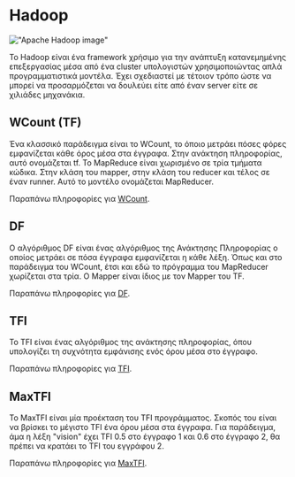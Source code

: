 # Hadoop

!["Apache Hadoop image"](img/hadoop.png)

Το Hadoop είναι ένα framework χρήσιμο για την ανάπτυξη κατανεμημένης επεξεργασίας μέσα από ένα cluster υπολογιστών χρησιμοποιώντας απλά προγραμματιστικά μοντέλα. Έχει σχεδιαστεί με τέτοιον τρόπο ώστε να μπορεί να προσαρμόζεται να δουλεύει είτε από έναν server είτε σε χιλιάδες μηχανάκια.

## WCount (TF)

Ένα κλασσικό παράδειγμα είναι το WCount, το όποιο μετράει πόσες φόρες εμφανίζεται κάθε όρος μέσα στα έγγραφα. Στην ανάκτηση πληροφορίας, αυτό ονομάζεται tf. Το MapReduce είναι χωρισμένο σε τρία τμήματα κώδικα. Στην κλάση του mapper, στην κλάση του reducer και τέλος σε έναν runner. Αυτό το μοντέλο ονομάζεται MapReducer.

Παραπάνω πληροφορίες για [WCount](Hadoop.adoc).

## DF

Ο αλγόριθμος DF είναι ένας αλγόριθμος της Ανάκτησης Πληροφορίας ο οποίος μετράει σε πόσα έγγραφα εμφανίζεται η κάθε λέξη. Όπως και στο παράδειγμα του WCount, έτσι και εδώ το πρόγραμμα του MapReducer χωρίζεται στα τρία. Ο Mapper είναι ίδιος με τον Mapper του TF.

Παραπάνω πληροφορίες για [DF](Hadoop.adoc).

## TFI

Το TFI είναι ένας αλγόριθμος της ανάκτησης πληροφορίας, όπου υπολογίζει τη συχνότητα εμφάνισης ενός όρου μέσα στο έγγραφο.

Παραπάνω πληροφορίες για [TFI](Hadoop.adoc).

## MaxTFI

Το MaxTFI είναι μία προέκταση του TFI προγράμματος. Σκοπός του είναι να βρίσκει το μέγιστο TFI ένα όρου μέσα στα έγγραφα. Για παράδειγμα, άμα η λέξη "vision" έχει TFI 0.5 στο έγγραφο 1 και 0.6 στο έγγραφο 2, θα πρέπει να κρατάει το TFI του εγγράφου 2.

Παραπάνω πληροφορίες για [MaxTFI](Hadoop.adoc).
